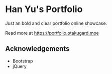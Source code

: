 # Han Yu's Portfolio

Just an bold and clear portfolio online showcase.

Read more at https://portfolio.otakugard.moe

## Acknowledgements
- Bootstrap
- jQuery 

